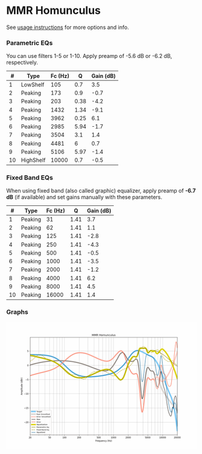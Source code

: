 # MMR Homunculus
See [usage instructions](https://github.com/jaakkopasanen/AutoEq#usage) for more options and info.

### Parametric EQs
You can use filters 1-5 or 1-10. Apply preamp of -5.6 dB or -6.2 dB, respectively.

|   # | Type      |   Fc (Hz) |    Q |   Gain (dB) |
|-----|-----------|-----------|------|-------------|
|   1 | LowShelf  |       105 | 0.7  |         3.5 |
|   2 | Peaking   |       173 | 0.9  |        -0.7 |
|   3 | Peaking   |       203 | 0.38 |        -4.2 |
|   4 | Peaking   |      1432 | 1.34 |        -9.1 |
|   5 | Peaking   |      3962 | 0.25 |         6.1 |
|   6 | Peaking   |      2985 | 5.94 |        -1.7 |
|   7 | Peaking   |      3504 | 3.1  |         1.4 |
|   8 | Peaking   |      4481 | 6    |         0.7 |
|   9 | Peaking   |      5106 | 5.97 |        -1.4 |
|  10 | HighShelf |     10000 | 0.7  |        -0.5 |

### Fixed Band EQs
When using fixed band (also called graphic) equalizer, apply preamp of **-6.7 dB** (if available) and set gains manually with these parameters.

|   # | Type    |   Fc (Hz) |    Q |   Gain (dB) |
|-----|---------|-----------|------|-------------|
|   1 | Peaking |        31 | 1.41 |         3.7 |
|   2 | Peaking |        62 | 1.41 |         1.1 |
|   3 | Peaking |       125 | 1.41 |        -2.8 |
|   4 | Peaking |       250 | 1.41 |        -4.3 |
|   5 | Peaking |       500 | 1.41 |        -0.5 |
|   6 | Peaking |      1000 | 1.41 |        -3.5 |
|   7 | Peaking |      2000 | 1.41 |        -1.2 |
|   8 | Peaking |      4000 | 1.41 |         6.2 |
|   9 | Peaking |      8000 | 1.41 |         4.5 |
|  10 | Peaking |     16000 | 1.41 |         1.4 |

### Graphs
![](./MMR%20Homunculus.png)
